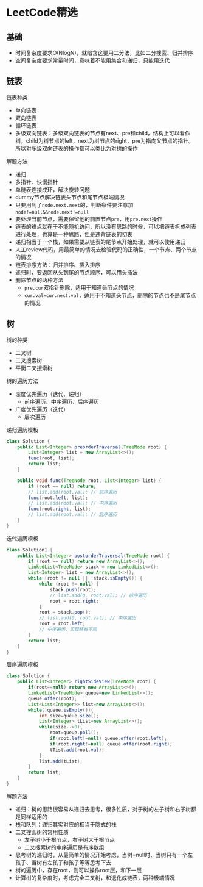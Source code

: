 # LeetCode精选

## 基础

* 时间复杂度要求O(NlogN)，就暗含这要用二分法，比如二分搜索、归并排序
* 空间复杂度要求常量时间，意味着不能用集合和递归，只能用迭代

## 链表

链表种类
* 单向链表
* 双向链表
* 循环链表
* 多级双向链表：多级双向链表的节点有next、pre和child，结构上可以看作树，child为树节点的left，next为树节点的right，pre为指向父节点的指针。所以对多级双向链表的操作都可以类比为对树的操作

解题方法
* 递归
* 多指针、快慢指针
* 单链表连接成环，解决旋转问题
* dummy节点解决链表头节点和尾节点极端情况
* 只要用到了`node.next.next`的，判断条件要注意加`node!=null&&node.next!=null`
* 要处理当前节点，需要保留他的前置节点`pre`，用`pre.next`操作
* 链表的难点就在于不能随机访问，所以没有思路的时候，可以把链表拆成列表进行处理，也算是一种思路，但是违背链表的初衷
* 递归相当于一个栈，如果需要从链表的尾节点开始处理，就可以使用递归
* 人工review代码，用最简单的情况去检验代码的正确性，一个节点、两个节点的情况
* 链表排序方法：归并排序、插入排序 
* 递归时，要返回从头到尾的节点顺序，可以用头插法
* 删除节点的两种方法
    * `pre,cur`双指针删除，适用于知道头节点的情况
    * `cur.val=cur.next.val`，适用于不知道头节点，删除的节点也不是尾节点的情况

## 树

树的种类
* 二叉树
* 二叉搜索树
* 平衡二叉搜索树

树的遍历方法
* 深度优先遍历（迭代、递归）
    * 前序遍历、中序遍历、后序遍历
* 广度优先遍历（迭代）
    * 层次遍历

递归遍历模板
```java
class Solution {
    public List<Integer> preorderTraversal(TreeNode root) {
        List<Integer> list = new ArrayList<>();
        func(root, list);
        return list;
    }

    public void func(TreeNode root, List<Integer> list) {
        if (root == null) return;
        // list.add(root.val); // 前序遍历
        func(root.left, list);
        // list.add(root.val); // 中序遍历
        func(root.right, list);
        // list.add(root.val); // 后序遍历
    }
}
```

迭代遍历模板
```java
class Solution1 {
    public List<Integer> postorderTraversal(TreeNode root) {
        if (root == null) return new ArrayList<>();
        LinkedList<TreeNode> stack = new LinkedList<>();
        List<Integer> list = new ArrayList<>();
        while (root != null || !stack.isEmpty()) {
            while (root != null) {
                stack.push(root);
                // list.add(0, root.val); // 前序遍历
                root = root.right;
            }
            root = stack.pop();
            // list.add(0, root.val); // 中序遍历
            root = root.left;
            // 中序遍历，实现略有不同
        }
        return list;
    }
}
```

层序遍历模板
```java
class Solution {
    public List<Integer> rightSideView(TreeNode root) {
        if(root==null) return new ArrayList<>();
        LinkedList<TreeNode> queue=new LinkedList<>();
        queue.offer(root);
        List<List<Integer>> list=new ArrayList<>();
        while(!queue.isEmpty()){
            int size=queue.size();
            List<Integer> tList=new ArrayList<>();
            while(size-->0){
                root=queue.poll();
                if(root.left!=null) queue.offer(root.left);
                if(root.right!=null) queue.offer(root.right);
                tTist.add(root.val);
            }
            list.add(tList);
        }
        return list;
    }
}
```

解题方法
* 递归：树的思路很容易从递归去思考，很多性质，对于树的左子树和右子树都是同样适用的
* 栈和队列：递归其实对应的相当于隐式的栈
* 二叉搜索树的常用性质
    * 左子树小于根节点，右子树大于根节点
    * 二叉搜索树的中序遍历是有序数组
* 思考树的递归时，从最简单的情况开始考虑，当树=null时、当树只有一个左孩子、当树有左孩子和孩子等等思考下去
* 树的遍历中，存在root，则可以操作root层，和下一层
* 计算树的复杂度时，考虑完全二叉树，和退化成链表，两种极端情况